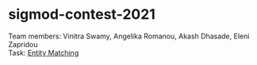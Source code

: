 # sigmod-contest-2021
Team members: Vinitra Swamy, Angelika Romanou, Akash Dhasade, Eleni Zapridou  
Task: [Entity Matching](https://dbgroup.ing.unimo.it/sigmod21contest/task.shtml)

